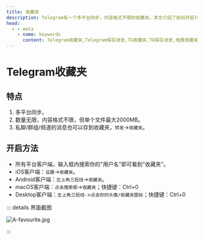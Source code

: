 ```yaml
---
title: 收藏夹
description: Telegram有一个多平台同步，内容格式不限的收藏夹。本文介绍了如何开启Telegram收藏夹。访问TGwiki - Telegram知识库，了解更多Telegram使用技巧。
head:
  - - meta
    - name: keywords
      content: Telegram收藏夹,Telegram保存消息,TG收藏夹,TG保存消息,电报收藏夹,电报保存消息,Telegram功能,TGwiki,Telegram知识库
---
```


# Telegram收藏夹

## 特点

1. 多平台同步。
2. 数量无限，内容格式不限，但单个文件最大2000MB。
3. 私聊/群组/频道的消息也可以存到收藏夹，`转发`->`收藏夹`。

## 开启方法

- 所有平台客户端，输入框内搜索你的"用户名"即可看到"收藏夹"。
- iOS客户端：`设置`->`收藏夹`。
- Android客户端：`左上角三短线`->`收藏夹`。
- macOS客户端：`点击搜索框`->`收藏夹`；快捷键：Ctrl+0
- Desktop客户端：`左上角三短线-`>`点击你的头像/收藏夹图标`；快捷键：Ctrl+0

::: details 界面截图

![A-favourite.jpg](https://cdn.jsdelivr.net/gh/tgwiki/images/A/favourite.jpg)

:::
